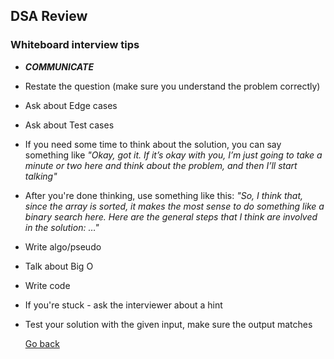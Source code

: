 ## DSA Review

### Whiteboard interview tips

- _**COMMUNICATE**_
- Restate the question (make sure you understand the problem correctly)
- Ask about Edge cases
- Ask about Test cases
- If you need some time to think about the solution, you can say something like _"Okay, got it. If it’s okay with you, I’m just going to take a minute or two here and think about the problem, and then I’ll start talking"_
- After you're done thinking, use something like this: _"So, I think that, since the array is sorted, it makes the most sense to do something like a binary search here. Here are the general steps that I think are involved in the solution: …"_
- Write algo/pseudo
- Talk about Big O
- Write code
- If you're stuck - ask the interviewer about a hint
- Test your solution with the given input, make sure the output matches

  [Go back](./README.md)
